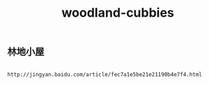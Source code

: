 ﻿---
layout: default
title: woodland-cubbies
---
## 林地小屋
```

http://jingyan.baidu.com/article/fec7a1e5be21e21190b4e7f4.html

```
